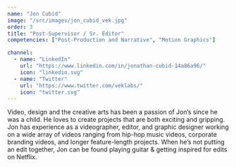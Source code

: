 ```yaml
---
name: "Jon Cubid"
image: "/src/images/jon_cubid_vek.jpg"
order: 3
title: "Post-Supervisor / Sr. Editor"
competencies: ["Post-Production and Narrative", "Motion Graphics"]

channel:
  - name: "LinkedIn"
    url: "https://www.linkedin.com/in/jonathan-cubid-14a86a96/"
    icon: "linkedin.svg"
  - name: "Twitter"
    url: "https://www.twitter.com/veklabs/"
    icon: "twitter.svg"
---
```


Video, design and the creative arts has been a passion of Jon’s since he was a child. He loves to create projects that are both exciting and gripping. Jon has experience as a videographer, editor, and graphic designer working on a wide array of videos ranging from hip-hop music videos, corporate branding videos, and longer feature-length projects. When he’s not putting an edit together, Jon can be found playing guitar & getting inspired for edits on Netflix.
